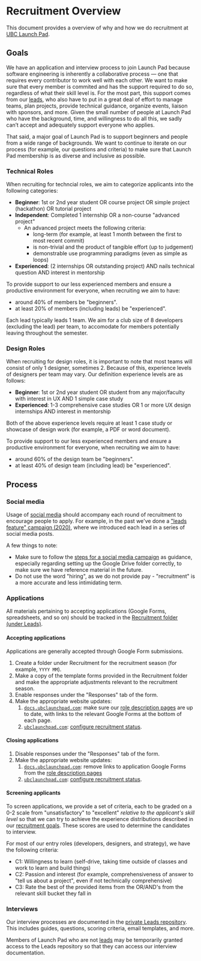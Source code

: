 # Recruitment Overview

This document provides a overview of why and how we do recruitment at [UBC Launch Pad](https://ubclaunchpad.com).

## Goals

We have an application and interview process to join Launch Pad because software engineering is inherently a collaborative process — one that requires every contributor to work well with each other. We want to make sure that every member is commited and has the support required to do so, regardless of what their skill level is. For the most part, this support comes from our [leads](/handbook/manifesto.md#project-teams), who also have to put in a great deal of effort to manage teams, plan projects, provide technical guidance, organize events, liaison with sponsors, and more. Given the small number of people at Launch Pad who have the background, time, and willingness to do all this, we sadly can’t accept and adequately support everyone who applies.

That said, a major goal of Launch Pad is to support beginners and people from a wide range of backgrounds. We want to continue to iterate on our process (for example, our questions and criteria) to make sure that Launch Pad membership is as diverse and inclusive as possible.

### Technical Roles

When recruiting for techncial roles, we aim to categorize applicants into the following categories:

* **Beginner**: 1st or 2nd year student OR course project OR simple project (hackathon) OR tutorial project
* **Independent**: Completed 1 internship OR a non-course "advanced project"
  * An advanced project meets the following criteria:
    * long-term (for example, at least 1 month between the first to most recent commit)
    * is non-trivial and the product of tangible effort (up to judgement)
    * demonstrable use programming paradigms (even as simple as loops)
* **Experienced**: (2 internships OR outstanding project) AND nails technical question AND interest in mentorship

To provide support to our less experienced members and ensure a productive environment for everyone, when recruiting we aim to have:

* around 40% of members be "beginners".
* at least 20% of members (including leads) be "experienced".

Each lead typically leads 1 team. We aim for a club size of 8 developers (excluding the lead) per team, to accomodate for members potentially leaving throughout the semester.

### Design Roles

When recruiting for design roles, it is important to note that most teams will consist of only 1 designer, sometimes 2. Because of this, experience levels of designers per team may vary. Our definition experience levels are as follows:

* **Beginner**: 1st or 2nd year student OR student from any major/faculty with interest in UX AND 1 simple case study
* **Experienced**: 1-3 comprehensive case studies OR 1 or more UX design internships AND interest in mentorship

Both of the above experience levels require at least 1 case study or showcase of design work (for example, a PDF or word document).

To provide support to our less experienced members and ensure a productive environment for everyone, when recruiting we aim to have:

* around 60% of the design team be "beginners".
* at least 40% of design team (including lead) be "experienced".

## Process

### Social media

Usage of [social media](/handbook/tools/social-media.md) should accompany each round of recruitment to encourage people to apply. For example, in the past we've done a ["leads feature" campaign (2020)](https://drive.google.com/drive/u/0/folders/1aXhzhIFAad0HU1W6M02Qi_bgKwn0_Bym), where we introduced each lead in a series of social media posts.

A few things to note:

* Make sure to follow the [steps for a social media campaign](/handbook/tools/social-media.md#social-media-campaigns) as guidance, especially regarding setting up the Google Drive folder correctly, to make sure we have reference material in the future.
* Do not use the word "hiring", as we do not provide pay - "recruitment" is a more accurate and less intimidating term.

### Applications

All materials pertaining to accepting applications (Google Forms, spreadsheets, and so on) should be tracked in the [Recruitment folder (under Leads)](https://drive.google.com/drive/u/0/folders/0BwdNv1PZjDeXNXZiQm55Q2VBc1U).

#### Accepting applications

Applications are generally accepted through Google Form submissions.

1. Create a folder under Recruitment for the recruitment season (for example, `YYYY MM`).
2. Make a copy of the template forms provided in the Recruitment folder and make the appropriate adjustments relevant to the recruitment season.
3. Enable responses under the "Responses" tab of the form.
4. Make the appropriate website updates:
   1. [`docs.ubclaunchpad.com`](https://github.com/ubclaunchpad/docs): make sure our [role description pages](/handbook/README.md#recruitment) are up to date, with links to the relevant Google Forms at the bottom of each page.
   2. [`ubclaunchpad.com`](https://github.com/ubclaunchpad/ubclaunchpad.com): [configure recruitment status](https://ubclaunchpad.com/config/#configuring-recruitment-status).

#### Closing applications

1. Disable responses under the "Responses" tab of the form.
2. Make the appropriate website updates:
   1. [`docs.ubclaunchpad.com`](https://github.com/ubclaunchpad/docs): remove links to application Google Forms from the [role description pages](/handbook/README.md#recruitment)
   2. [`ubclaunchpad.com`](https://github.com/ubclaunchpad/ubclaunchpad.com): [configure recruitment status](https://ubclaunchpad.com/config/#configuring-recruitment-status).

#### Screening applicants

To screen applications, we provide a set of criteria, each to be graded on a 0-2 scale from "unsatisfactory" to "excellent" *relative to the applicant's skill level* so that we can try to achieve the experience distributions described in our [recruitment goals](#goals). These scores are used to determine the candidates to interview.

For most of our entry roles (developers, designers, and strategy), we have the following criteria:

* C1: Willingness to learn (self-drive, taking time outside of classes and work to learn and build things)
* C2: Passion and interest (for example, comprehensiveness of answer to "tell us about a project", even if not technically comprehensive)
* C3: Rate the best of the provided items from the OR/AND's from the relevant skill bucket they fall in

### Interviews

Our interview processes are documented in the [private Leads repository](https://github.com/ubclaunchpad/leads). This includes guides, questions, scoring criteria, email templates, and more.

Members of Launch Pad who are not [leads](/handbook/onboarding/leads.md) may be temporarily granted access to the Leads repository so that they can access our interview documentation.
